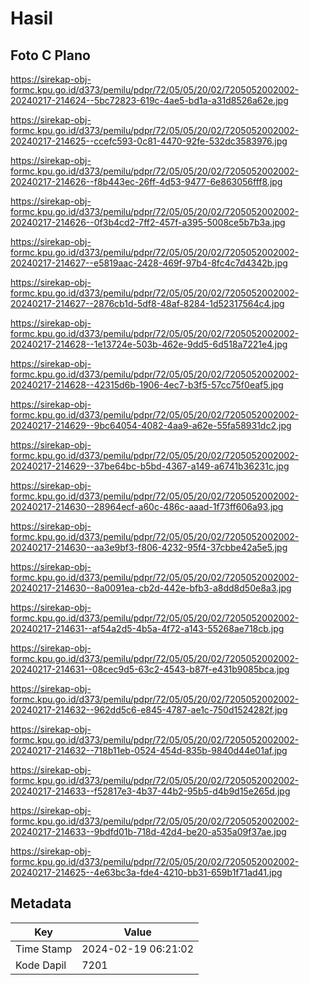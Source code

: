 # Hasil

## Foto C Plano

https://sirekap-obj-formc.kpu.go.id/d373/pemilu/pdpr/72/05/05/20/02/7205052002002-20240217-214624--5bc72823-619c-4ae5-bd1a-a31d8526a62e.jpg

https://sirekap-obj-formc.kpu.go.id/d373/pemilu/pdpr/72/05/05/20/02/7205052002002-20240217-214625--ccefc593-0c81-4470-92fe-532dc3583976.jpg

https://sirekap-obj-formc.kpu.go.id/d373/pemilu/pdpr/72/05/05/20/02/7205052002002-20240217-214626--f8b443ec-26ff-4d53-9477-6e863056fff8.jpg

https://sirekap-obj-formc.kpu.go.id/d373/pemilu/pdpr/72/05/05/20/02/7205052002002-20240217-214626--0f3b4cd2-7ff2-457f-a395-5008ce5b7b3a.jpg

https://sirekap-obj-formc.kpu.go.id/d373/pemilu/pdpr/72/05/05/20/02/7205052002002-20240217-214627--e5819aac-2428-469f-97b4-8fc4c7d4342b.jpg

https://sirekap-obj-formc.kpu.go.id/d373/pemilu/pdpr/72/05/05/20/02/7205052002002-20240217-214627--2876cb1d-5df8-48af-8284-1d52317564c4.jpg

https://sirekap-obj-formc.kpu.go.id/d373/pemilu/pdpr/72/05/05/20/02/7205052002002-20240217-214628--1e13724e-503b-462e-9dd5-6d518a7221e4.jpg

https://sirekap-obj-formc.kpu.go.id/d373/pemilu/pdpr/72/05/05/20/02/7205052002002-20240217-214628--42315d6b-1906-4ec7-b3f5-57cc75f0eaf5.jpg

https://sirekap-obj-formc.kpu.go.id/d373/pemilu/pdpr/72/05/05/20/02/7205052002002-20240217-214629--9bc64054-4082-4aa9-a62e-55fa58931dc2.jpg

https://sirekap-obj-formc.kpu.go.id/d373/pemilu/pdpr/72/05/05/20/02/7205052002002-20240217-214629--37be64bc-b5bd-4367-a149-a6741b36231c.jpg

https://sirekap-obj-formc.kpu.go.id/d373/pemilu/pdpr/72/05/05/20/02/7205052002002-20240217-214630--28964ecf-a60c-486c-aaad-1f73ff606a93.jpg

https://sirekap-obj-formc.kpu.go.id/d373/pemilu/pdpr/72/05/05/20/02/7205052002002-20240217-214630--aa3e9bf3-f806-4232-95f4-37cbbe42a5e5.jpg

https://sirekap-obj-formc.kpu.go.id/d373/pemilu/pdpr/72/05/05/20/02/7205052002002-20240217-214630--8a0091ea-cb2d-442e-bfb3-a8dd8d50e8a3.jpg

https://sirekap-obj-formc.kpu.go.id/d373/pemilu/pdpr/72/05/05/20/02/7205052002002-20240217-214631--af54a2d5-4b5a-4f72-a143-55268ae718cb.jpg

https://sirekap-obj-formc.kpu.go.id/d373/pemilu/pdpr/72/05/05/20/02/7205052002002-20240217-214631--08cec9d5-63c2-4543-b87f-e431b9085bca.jpg

https://sirekap-obj-formc.kpu.go.id/d373/pemilu/pdpr/72/05/05/20/02/7205052002002-20240217-214632--962dd5c6-e845-4787-ae1c-750d1524282f.jpg

https://sirekap-obj-formc.kpu.go.id/d373/pemilu/pdpr/72/05/05/20/02/7205052002002-20240217-214632--718b11eb-0524-454d-835b-9840d44e01af.jpg

https://sirekap-obj-formc.kpu.go.id/d373/pemilu/pdpr/72/05/05/20/02/7205052002002-20240217-214633--f52817e3-4b37-44b2-95b5-d4b9d15e265d.jpg

https://sirekap-obj-formc.kpu.go.id/d373/pemilu/pdpr/72/05/05/20/02/7205052002002-20240217-214633--9bdfd01b-718d-42d4-be20-a535a09f37ae.jpg

https://sirekap-obj-formc.kpu.go.id/d373/pemilu/pdpr/72/05/05/20/02/7205052002002-20240217-214625--4e63bc3a-fde4-4210-bb31-659b1f71ad41.jpg


## Metadata

| Key        | Value               |
| ---------- | ------------------- |
| Time Stamp | 2024-02-19 06:21:02 |
| Kode Dapil | 7201                |



